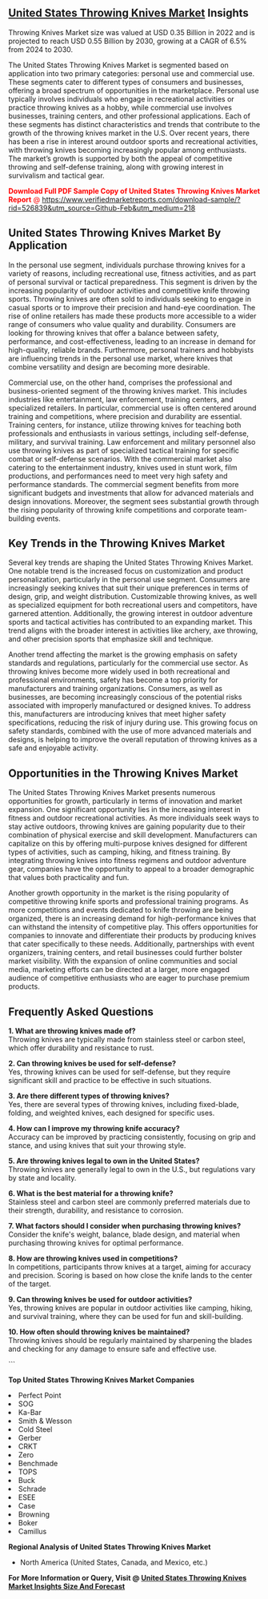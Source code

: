 <h2><a href="https://www.verifiedmarketreports.com/download-sample/?rid=526839&amp;utm_source=Github-Feb&amp;utm_medium=218" target="_blank">United States Throwing Knives Market</a> Insights</h2><p>Throwing Knives Market size was valued at USD 0.35 Billion in 2022 and is projected to reach USD 0.55 Billion by 2030, growing at a CAGR of 6.5% from 2024 to 2030.</p><p> <p>The United States Throwing Knives Market is segmented based on application into two primary categories: personal use and commercial use. These segments cater to different types of consumers and businesses, offering a broad spectrum of opportunities in the marketplace. Personal use typically involves individuals who engage in recreational activities or practice throwing knives as a hobby, while commercial use involves businesses, training centers, and other professional applications. Each of these segments has distinct characteristics and trends that contribute to the growth of the throwing knives market in the U.S. Over recent years, there has been a rise in interest around outdoor sports and recreational activities, with throwing knives becoming increasingly popular among enthusiasts. The market’s growth is supported by both the appeal of competitive throwing and self-defense training, along with growing interest in survivalism and tactical gear. <p><span class=""><span style="color: #ff0000;"><strong>Download Full PDF Sample Copy of United States Throwing Knives Market Report</strong> @ </span><a href="https://www.verifiedmarketreports.com/download-sample/?rid=526839&amp;utm_source=Github-Feb&amp;utm_medium=218" target="_blank">https://www.verifiedmarketreports.com/download-sample/?rid=526839&amp;utm_source=Github-Feb&amp;utm_medium=218</a></span></p></p> <h2>United States Throwing Knives Market By Application</h2> <p>In the personal use segment, individuals purchase throwing knives for a variety of reasons, including recreational use, fitness activities, and as part of personal survival or tactical preparedness. This segment is driven by the increasing popularity of outdoor activities and competitive knife throwing sports. Throwing knives are often sold to individuals seeking to engage in casual sports or to improve their precision and hand-eye coordination. The rise of online retailers has made these products more accessible to a wider range of consumers who value quality and durability. Consumers are looking for throwing knives that offer a balance between safety, performance, and cost-effectiveness, leading to an increase in demand for high-quality, reliable brands. Furthermore, personal trainers and hobbyists are influencing trends in the personal use market, where knives that combine versatility and design are becoming more desirable. <p>Commercial use, on the other hand, comprises the professional and business-oriented segment of the throwing knives market. This includes industries like entertainment, law enforcement, training centers, and specialized retailers. In particular, commercial use is often centered around training and competitions, where precision and durability are essential. Training centers, for instance, utilize throwing knives for teaching both professionals and enthusiasts in various settings, including self-defense, military, and survival training. Law enforcement and military personnel also use throwing knives as part of specialized tactical training for specific combat or self-defense scenarios. With the commercial market also catering to the entertainment industry, knives used in stunt work, film productions, and performances need to meet very high safety and performance standards. The commercial segment benefits from more significant budgets and investments that allow for advanced materials and design innovations. Moreover, the segment sees substantial growth through the rising popularity of throwing knife competitions and corporate team-building events. <h2>Key Trends in the Throwing Knives Market</h2> <p>Several key trends are shaping the United States Throwing Knives Market. One notable trend is the increased focus on customization and product personalization, particularly in the personal use segment. Consumers are increasingly seeking knives that suit their unique preferences in terms of design, grip, and weight distribution. Customizable throwing knives, as well as specialized equipment for both recreational users and competitors, have garnered attention. Additionally, the growing interest in outdoor adventure sports and tactical activities has contributed to an expanding market. This trend aligns with the broader interest in activities like archery, axe throwing, and other precision sports that emphasize skill and technique. <p>Another trend affecting the market is the growing emphasis on safety standards and regulations, particularly for the commercial use sector. As throwing knives become more widely used in both recreational and professional environments, safety has become a top priority for manufacturers and training organizations. Consumers, as well as businesses, are becoming increasingly conscious of the potential risks associated with improperly manufactured or designed knives. To address this, manufacturers are introducing knives that meet higher safety specifications, reducing the risk of injury during use. This growing focus on safety standards, combined with the use of more advanced materials and designs, is helping to improve the overall reputation of throwing knives as a safe and enjoyable activity. <h2>Opportunities in the Throwing Knives Market</h2> <p>The United States Throwing Knives Market presents numerous opportunities for growth, particularly in terms of innovation and market expansion. One significant opportunity lies in the increasing interest in fitness and outdoor recreational activities. As more individuals seek ways to stay active outdoors, throwing knives are gaining popularity due to their combination of physical exercise and skill development. Manufacturers can capitalize on this by offering multi-purpose knives designed for different types of activities, such as camping, hiking, and fitness training. By integrating throwing knives into fitness regimens and outdoor adventure gear, companies have the opportunity to appeal to a broader demographic that values both practicality and fun. <p>Another growth opportunity in the market is the rising popularity of competitive throwing knife sports and professional training programs. As more competitions and events dedicated to knife throwing are being organized, there is an increasing demand for high-performance knives that can withstand the intensity of competitive play. This offers opportunities for companies to innovate and differentiate their products by producing knives that cater specifically to these needs. Additionally, partnerships with event organizers, training centers, and retail businesses could further bolster market visibility. With the expansion of online communities and social media, marketing efforts can be directed at a larger, more engaged audience of competitive enthusiasts who are eager to purchase premium products. <h2>Frequently Asked Questions</h2> <p><strong>1. What are throwing knives made of?</strong><br>Throwing knives are typically made from stainless steel or carbon steel, which offer durability and resistance to rust.</p> <p><strong>2. Can throwing knives be used for self-defense?</strong><br>Yes, throwing knives can be used for self-defense, but they require significant skill and practice to be effective in such situations.</p> <p><strong>3. Are there different types of throwing knives?</strong><br>Yes, there are several types of throwing knives, including fixed-blade, folding, and weighted knives, each designed for specific uses.</p> <p><strong>4. How can I improve my throwing knife accuracy?</strong><br>Accuracy can be improved by practicing consistently, focusing on grip and stance, and using knives that suit your throwing style.</p> <p><strong>5. Are throwing knives legal to own in the United States?</strong><br>Throwing knives are generally legal to own in the U.S., but regulations vary by state and locality.</p> <p><strong>6. What is the best material for a throwing knife?</strong><br>Stainless steel and carbon steel are commonly preferred materials due to their strength, durability, and resistance to corrosion.</p> <p><strong>7. What factors should I consider when purchasing throwing knives?</strong><br>Consider the knife's weight, balance, blade design, and material when purchasing throwing knives for optimal performance.</p> <p><strong>8. How are throwing knives used in competitions?</strong><br>In competitions, participants throw knives at a target, aiming for accuracy and precision. Scoring is based on how close the knife lands to the center of the target.</p> <p><strong>9. Can throwing knives be used for outdoor activities?</strong><br>Yes, throwing knives are popular in outdoor activities like camping, hiking, and survival training, where they can be used for fun and skill-building.</p> <p><strong>10. How often should throwing knives be maintained?</strong><br>Throwing knives should be regularly maintained by sharpening the blades and checking for any damage to ensure safe and effective use.</p> ```</p><p><strong>Top United States Throwing Knives Market Companies</strong></p><div data-test-id=""><p><li>Perfect Point</li><li> SOG</li><li> Ka-Bar</li><li> Smith & Wesson</li><li> Cold Steel</li><li> Gerber</li><li> CRKT</li><li> Zero</li><li> Benchmade</li><li> TOPS</li><li> Buck</li><li> Schrade</li><li> ESEE</li><li> Case</li><li> Browning</li><li> Boker</li><li> Camillus</li></p><div><strong>Regional Analysis of&nbsp;United States Throwing Knives Market</strong></div><ul><li dir="ltr"><p dir="ltr">North America&nbsp;(United States, Canada, and Mexico, etc.)</p></li></ul><p><strong>For More Information or Query, Visit @&nbsp;</strong><strong><a href="https://www.verifiedmarketreports.com/product/throwing-knives-market-size-and-forecast/?utm_source=Github-Feb&amp;utm_medium=218" target="_blank">United States Throwing Knives Market Insights Size And Forecast</a></strong></p></div>
